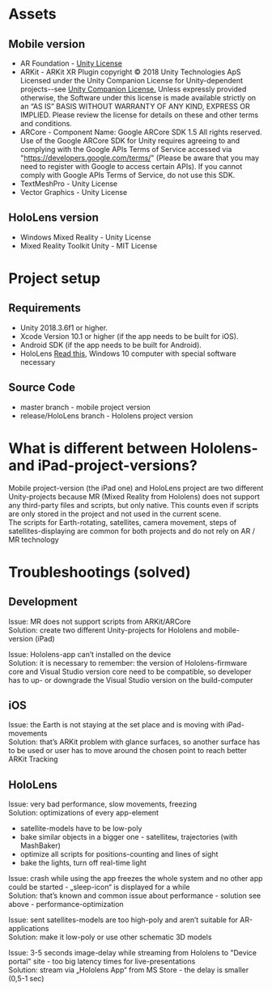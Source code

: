 ﻿# Assets
## Mobile version
- AR Foundation  - [Unity License](https://docs.unity3d.com/Packages/com.unity.xr.arfoundation@1.0/license/LICENSE.html)
- ARKit - ARKit XR Plugin copyright © 2018 Unity Technologies ApS
Licensed under the Unity Companion License for Unity-dependent projects--see [Unity Companion License.](https://unity3d.com/legal/licenses/Unity_Companion_License?_ga=2.85255321.1440730770.1554121145-1667441578.1544005822)
Unless expressly provided otherwise, the Software under this license is made available strictly on an “AS IS” BASIS WITHOUT WARRANTY OF ANY KIND, EXPRESS OR IMPLIED. Please review the license for details on these and other terms and conditions.
- ARCore  -
 Component Name: Google ARCore SDK 1.5
 All rights reserved. Use of the Google ARCore SDK for Unity requires agreeing to and complying with the Google APIs Terms of Service accessed via  "https://developers.google.com/terms/" (Please be aware that you may need to register with Google to access certain APIs). If you cannot comply with Google APIs Terms of Service, do not use this SDK.
- TextMeshPro  - Unity License
- Vector Graphics  - Unity License

## HoloLens version
- Windows Mixed Reality - Unity License
- Mixed Reality Toolkit Unity - MIT License

#  Project setup
##  Requirements
- Unity 2018.3.6f1 or higher.
- Xcode Version 10.1 or higher (if the app needs to be built for iOS).
- Android SDK (if the app needs to be built for Android).
- HoloLens [Read this](https://docs.microsoft.com/en-us/windows/mixed-reality/install-the-tools/), Windows 10 computer with special software necessary

## Source Code
- master branch - mobile project version
- release/HoloLens branch  - Hololens project version

#  What is different between Hololens- and iPad-project-versions?
Mobile project-version (the iPad one) and HoloLens project are two different Unity-projects because MR (Mixed Reality from Hololens) does not support any third-party files and scripts, but only native. This counts even if scripts are only stored in the project and not used in the current scene.  
The scripts for Earth-rotating, satellites, camera movement, steps of satellites-displaying are common for both projects and do not rely on AR / MR technology

#  Troubleshootings (solved)

## Development

Issue: MR does not support scripts from ARKit/ARCore  
Solution: create two different Unity-projects for Hololens and mobile-version (iPad)

Issue: Hololens-app can’t installed on the device  
Solution: it is necessary to remember: the version of Hololens-firmware core and Visual Studio version core need to be compatible, so developer has to up- or downgrade the Visual Studio version on the build-computer 

## iOS
Issue: the Earth is not staying at the set place and is moving with iPad-movements  
Solution: that’s ARKit problem with glance surfaces, so another surface has to be used or user has to move around the chosen point to reach better ARKit Tracking

## HoloLens
Issue: very bad performance, slow movements, freezing  
Solution: optimizations of every app-element
- satellite-models have to be low-poly
- bake similar objects in a bigger one - satelliteы, trajectories (with MashBaker)
- optimize all scripts for positions-counting and lines of sight
- bake the lights, turn off real-time light

Issue: crash while using the app freezes the whole system and no other app could be started - „sleep-icon“ is displayed for a while  
Solution: that’s known and common issue about performance - solution see above - performance-optimization

Issue: sent satellites-models are too high-poly and aren’t suitable for AR-applications  
Solution: make it low-poly or use other schematic 3D models 

Issue: 3-5 seconds image-delay while streaming from Hololens to "Device portal" site - too big latency times for live-presentations  
Solution: stream via „Hololens App“ from MS Store - the delay is smaller (0,5-1 sec)
